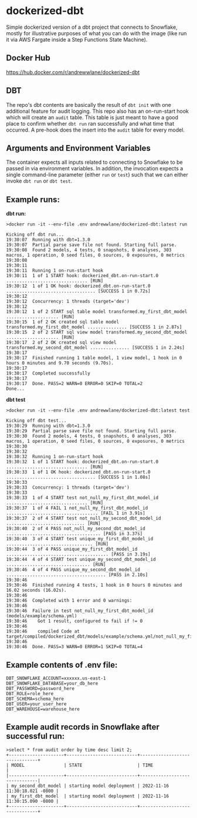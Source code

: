 # dockerized-dbt
Simple dockerized version of a dbt project that connects to Snowflake, mostly for illustrative purposes of what you can do with the image (like run it via AWS Fargate inside a Step Functions State Machine).

## Docker Hub

https://hub.docker.com/r/andrewwlane/dockerized-dbt

## DBT

The repo's dbt contents are basically the result of `dbt init` with one additional feature for audit logging.  This repo also has an on-run-start hook which will create an `audit` table.  This table is just meant to have a good place to confirm whether `dbt run` ran successfully and what time that occurred.  A pre-hook does the insert into the `audit` table for every model.

## Arguments and Environment Variables

The container expects all inputs related to connecting to Snowflake to be passed in via environment variables.  In addition, the invocation expects a single command-line parameter (either `run` or `test`) such that we can either invoke `dbt run` or `dbt test`.


## Example runs:

**dbt run:**

```
>docker run -it --env-file .env andrewwlane/dockerized-dbt:latest run
```

```
Kicking off dbt run...
19:30:07  Running with dbt=1.3.0
19:30:07  Partial parse save file not found. Starting full parse.
19:30:08  Found 2 models, 4 tests, 0 snapshots, 0 analyses, 303 macros, 1 operation, 0 seed files, 0 sources, 0 exposures, 0 metrics
19:30:08
19:30:11
19:30:11  Running 1 on-run-start hook
19:30:11  1 of 1 START hook: dockerized_dbt.on-run-start.0 ............................... [RUN]
19:30:12  1 of 1 OK hook: dockerized_dbt.on-run-start.0 .................................. [SUCCESS 1 in 0.72s]
19:30:12
19:30:12  Concurrency: 1 threads (target='dev')
19:30:12
19:30:12  1 of 2 START sql table model transformed.my_first_dbt_model .................... [RUN]
19:30:15  1 of 2 OK created sql table model transformed.my_first_dbt_model ............... [SUCCESS 1 in 2.87s]
19:30:15  2 of 2 START sql view model transformed.my_second_dbt_model .................... [RUN]
19:30:17  2 of 2 OK created sql view model transformed.my_second_dbt_model ............... [SUCCESS 1 in 2.24s]
19:30:17
19:30:17  Finished running 1 table model, 1 view model, 1 hook in 0 hours 0 minutes and 9.70 seconds (9.70s).
19:30:17
19:30:17  Completed successfully
19:30:17
19:30:17  Done. PASS=2 WARN=0 ERROR=0 SKIP=0 TOTAL=2
Done...
```

**dbt test**
```
>docker run -it --env-file .env andrewwlane/dockerized-dbt:latest test
```

```
Kicking off dbt test...
19:30:29  Running with dbt=1.3.0
19:30:29  Partial parse save file not found. Starting full parse.
19:30:30  Found 2 models, 4 tests, 0 snapshots, 0 analyses, 303 macros, 1 operation, 0 seed files, 0 sources, 0 exposures, 0 metrics
19:30:30
19:30:32
19:30:32  Running 1 on-run-start hook
19:30:32  1 of 1 START hook: dockerized_dbt.on-run-start.0 ............................... [RUN]
19:30:33  1 of 1 OK hook: dockerized_dbt.on-run-start.0 .................................. [SUCCESS 1 in 1.08s]
19:30:33
19:30:33  Concurrency: 1 threads (target='dev')
19:30:33
19:30:33  1 of 4 START test not_null_my_first_dbt_model_id ............................... [RUN]
19:30:37  1 of 4 FAIL 1 not_null_my_first_dbt_model_id ................................... [FAIL 1 in 3.91s]
19:30:37  2 of 4 START test not_null_my_second_dbt_model_id .............................. [RUN]
19:30:40  2 of 4 PASS not_null_my_second_dbt_model_id .................................... [PASS in 3.37s]
19:30:40  3 of 4 START test unique_my_first_dbt_model_id ................................. [RUN]
19:30:44  3 of 4 PASS unique_my_first_dbt_model_id ....................................... [PASS in 3.19s]
19:30:44  4 of 4 START test unique_my_second_dbt_model_id ................................ [RUN]
19:30:46  4 of 4 PASS unique_my_second_dbt_model_id ...................................... [PASS in 2.10s]
19:30:46
19:30:46  Finished running 4 tests, 1 hook in 0 hours 0 minutes and 16.02 seconds (16.02s).
19:30:46
19:30:46  Completed with 1 error and 0 warnings:
19:30:46
19:30:46  Failure in test not_null_my_first_dbt_model_id (models/example/schema.yml)
19:30:46    Got 1 result, configured to fail if != 0
19:30:46
19:30:46    compiled Code at target/compiled/dockerized_dbt/models/example/schema.yml/not_null_my_first_dbt_model_id.sql
19:30:46
19:30:46  Done. PASS=3 WARN=0 ERROR=1 SKIP=0 TOTAL=4
```

## Example contents of .env file:

```
DBT_SNOWFLAKE_ACCOUNT=xxxxxx.us-east-1
DBT_SNOWFLAKE_DATABASE=your_db_here
DBT_PASSWORD=password_here
DBT_ROLE=role_here
DBT_SCHEMA=schema_here
DBT_USER=your_user_here
DBT_WAREHOUSE=warehouse_here
```

## Example audit records in Snowflake after successful run:

```
>select * from audit order by time desc limit 2;
+---------------------+---------------------------+-------------------------------+
| MODEL               | STATE                     | TIME                          |
|---------------------+---------------------------+-------------------------------|
| my_second_dbt_model | starting model deployment | 2022-11-16 11:30:18.021 -0800 |
| my_first_dbt_model  | starting model deployment | 2022-11-16 11:30:15.090 -0800 |
+---------------------+---------------------------+-------------------------------+
```

